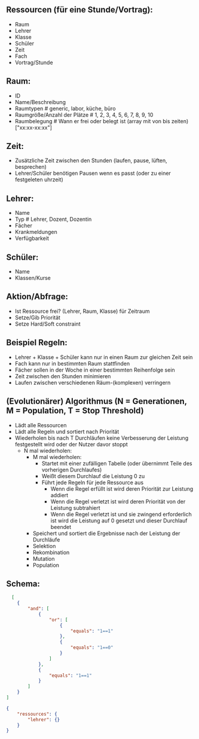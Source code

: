 
## Ressourcen (für eine Stunde/Vortrag):
- Raum
- Lehrer
- Klasse
- Schüler
- Zeit
- Fach
- Vortrag/Stunde

## Raum:
- ID
- Name/Beschreibung
- Raumtypen # generic, labor, küche, büro
- Raumgröße/Anzahl der Plätze # 1, 2, 3, 4, 5, 6, 7, 8, 9, 10
- Raumbelegung # Wann er frei oder belegt ist (array mit von bis zeiten) ["xx:xx-xx:xx"]

## Zeit:
- Zusätzliche Zeit zwischen den Stunden (laufen, pause, lüften, besprechen)
- Lehrer/Schüler benötigen Pausen wenn es passt (oder zu einer festgeleten uhrzeit)

## Lehrer:
- Name
- Typ # Lehrer, Dozent, Dozentin
- Fächer
- Krankmeldungen
- Verfügbarkeit 

## Schüler:
- Name
- Klassen/Kurse

## Aktion/Abfrage:
- Ist Ressource frei? (Lehrer, Raum, Klasse) für Zeitraum
- Setze/Gib Priorität
- Setze Hard/Soft constraint

## Beispiel Regeln:
- Lehrer + Klasse + Schüler kann nur in einen Raum zur gleichen Zeit sein
- Fach kann nur in bestimmten Raum stattfinden
- Fächer sollen in der Woche in einer bestimmten Reihenfolge sein
- Zeit zwischen den Stunden minimieren
- Laufen zwischen verschiedenen Räum-(komplexen) verringern

## (Evolutionärer) Algorithmus (N = Generationen, M = Population, T = Stop Threshold)
- Lädt alle Ressourcen
- Lädt alle Regeln und sortiert nach Priorität
- Wiederholen bis nach T Durchläufen keine Verbesserung der Leistung festgestellt wird oder der Nutzer davor stoppt
	- N mal wiederholen:
		- M mal wiederholen:
			- Startet mit einer zufälligen Tabelle (oder übernimmt Teile des vorherigen Durchlaufes)
			- Weißt diesem Durchlauf die Leistung 0 zu
			- Führt jede Regeln für jede Ressource aus
				- Wenn die Regel erfüllt ist wird deren Priorität zur Leistung addiert
				- Wenn die Regel verletzt ist wird deren Priorität von der Leistung subtrahiert
				- Wenn die Regel verletzt ist und sie zwingend erforderlich ist wird die Leistung auf 0 gesetzt und dieser Durchlauf beendet
		- Speichert und sortiert die Ergebnisse nach der Leistung der Durchläufe
		- Selektion
		- Rekombination
		- Mutation
		- Population


## Schema:
```json
  [
	{
		"and": [
			{
				"or": [
					{
						"equals": "1==1"
					},
					{
						"equals": "1==0"
					}
				]
			},
			{
				"equals": "1==1"
			}
		]
	}
]
```

```json
{
	"ressources": {
		"lehrer": {}
	}
}
```
